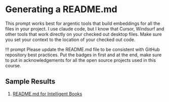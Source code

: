 # Generating a README.md

This prompt works best for argentic tools that build embeddings for all the files in your project.  I use claude code, but I know that Cursor, Windsurf and other tools that work directly on your checked out desktop files.  Make sure you set your context to the location of your checked out code.

!!! prompt
    Please update the README.md file to be consistent with GitHub repository best practices.  Put the badges in first and at the end, make sure to put in acknowledgements for all the open source projects used in this course.

## Sample Results

1. [README.md for Intelligent Books](https://github.com/dmccreary/intelligent-textbooks/blob/main/README.md)